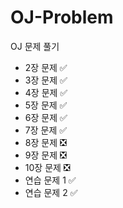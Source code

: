 # OJ-Problem
OJ 문제 풀기

+ 2장 문제 ✅️
+ 3장 문제 ✅️
+ 4장 문제 ✅️
+ 5장 문제 ✅️
+ 6장 문제 ✅️
+ 7장 문제 ✅️
+ 8장 문제 ❎️
+ 9장 문제 ❎️
+ 10장 문제 ❎️
+ 연습 문제 1 ✅️
+ 연습 문제 2 ✅️
